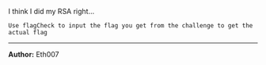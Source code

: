 I think I did my RSA right...

`Use flagCheck to input the flag you get from the challenge to get the actual flag`

---
**Author:** Eth007